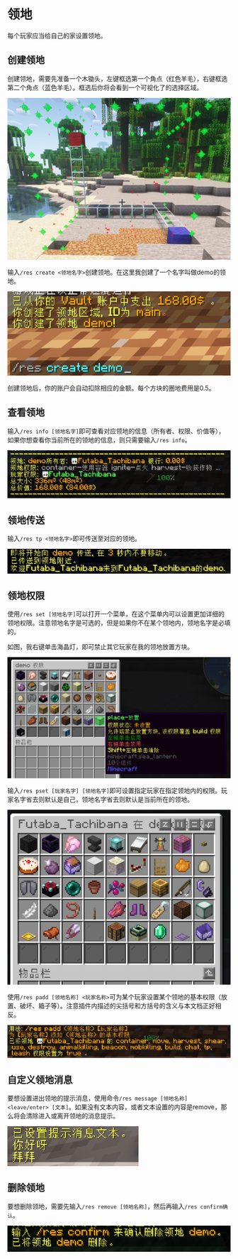 # 领地
每个玩家应当给自己的家设置领地。

## 创建领地
创建领地，需要先准备一个木锄头，左键框选第一个角点（红色羊毛），右键框选第二个角点（蓝色羊毛）。框选后你将会看到一个可视化了的选择区域。

![圈地范围示意](../image/residence/range.png "圈地范围示意")

输入`/res create <领地名字>`创建领地。在这里我创建了一个名字叫做demo的领地。

![创建领地](../image/residence/created.png "创建领地")

创建领地后，你的账户会自动扣除相应的金额。每个方块的圈地费用是0.5。

## 查看领地
输入`/res info [领地名字]`即可查看对应领地的信息（所有者、权限、价值等），如果你想查看你当前所在的领地的信息，则只需要输入`/res info`。

![领地信息](../image/residence/info.png "领地信息")

## 领地传送
输入`/res tp <领地名字>`即可传送至对应的领地。

![领地传送](../image/residence/teleport.png "领地传送")

## 领地权限
使用`/res set [领地名字]`可以打开一个菜单，在这个菜单内可以设置更加详细的领地权限。注意领地名字是可选的，但是如果你不在某个领地内，领地名字是必填的。

如图，我右键单击海晶灯，即可禁止其它玩家在我的领地放置方块。

![权限菜单](../image/residence/flags.png "权限菜单")

输入`/res pset [玩家名字] [领地名字]`即可设置指定玩家在指定领地内的权限。玩家名字省去则默认是自己，领地名字省去则默认是当前所在的领地。

![权限菜单2](../image/residence/flags2.png "权限菜单2")

使用`/res padd [领地名称] <玩家名称>`可为某个玩家设置某个领地的基本权限（放置、破坏、箱子等）。注意插件内描述的尖括号和方括号的含义与本文档正好相反。

![添加权限](../image/residence/permission.png "添加权限")

## 自定义领地消息
要想设置进出领地的提示消息，使用命令`/res message [领地名称] <leave/enter> [文本]`。如果没有文本内容，或者文本设置的内容是remove，那么将会清除进入或离开领地的消息提示。

![领地消息](../image/residence/message.png "领地消息")

## 删除领地
要想删除领地，需要先输入`/res remove [领地名称]`，然后再输入`/res confirm确认`。

![删除领地](../image/residence/remove.png "删除领地")




